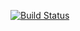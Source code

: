 [![Build Status](https://travis-ci.org/glmn/ytd-worker.svg?branch=master)](https://travis-ci.org/glmn/ytd-worker)